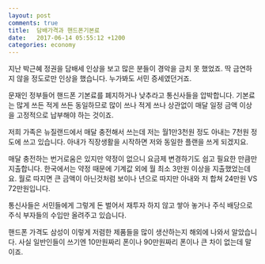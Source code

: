 ```yaml
---
layout: post
comments: true
title:  담배가격과 핸드폰기본료
date:   2017-06-14 05:55:12 +1200
categories: economy
---
```


지난 박근혜 정권을 담배세 인상을 보고 많은 분들이 경악을 금치 못 했었죠. 딱 금연하지 않을 정도로만 인상을 했습니다. 누가봐도 서민 증세였던거죠.

문재인 정부들어 핸드폰 기본료를 폐지하거나 낮추라고 통신사들을 압박합니다. 기본료는 많게 쓰든 적게 쓰든 동일하므로 많이 쓰나 적게 쓰나 상관없이 매달 일정 금액 이상을 고정적으로 납부해야 하는 것이죠.

저희 가족은 뉴질랜드에서 매달 충전해서 쓰는데 저는 월1만3천원 정도 아내는 7천원 정도에 쓰고 있습니다. 아내가 직장생활을 시작하면 저와 동일한 플랜을 쓰게 되겠지요.

매달 충전하는 번거로움은 있지만 약정이 없으니 요금제 변경하기도 쉽고 필요한 만큼만 지출합니다. 한국에서는 약정 때문에 기계값 외에 월 최소 3만원 이상을 지출했었는데요. 월로 따지면 큰 금액이 아닌것처럼 보이나 년으로 따지만 아내와 저 합쳐 24만원 VS 72만원입니다.

통신사들은 서민들에게 그렇게 돈 벌어서 재투자 하지 않고 쌓아 놓거나 주식 배당으로 주식 부자들의 수입만 올려주고 있습니다.

핸드폰 가격도 삼성이 이렇게 저렴한 제품들을 많이 생산하는지 해외에 나와서 알았습니다. 사실 일반인들이 쓰기엔 10만원짜리 폰이나 90만원짜리 폰이나 큰 차이 없는데 말이죠.